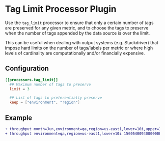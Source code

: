 # Tag Limit Processor Plugin

Use the `tag_limit` processor to ensure that only a certain number of tags are
preserved for any given metric, and to choose the tags to preserve when the
number of tags appended by the data source is over the limit.

This can be useful when dealing with output systems (e.g. Stackdriver) that
impose hard limits on the number of tags/labels per metric or where high
levels of cardinality are computationally and/or financially expensive.

## Configuration

```toml
[[processors.tag_limit]]
  ## Maximum number of tags to preserve
  limit = 3

  ## List of tags to preferentially preserve
  keep = ["environment", "region"]
```

## Example

```diff
+ throughput month=Jun,environment=qa,region=us-east1,lower=10i,upper=1000i,mean=500i 1560540094000000000
+ throughput environment=qa,region=us-east1,lower=10i 1560540094000000000
```
